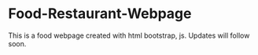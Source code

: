 # Food-Restaurant-Webpage
This is a food webpage created with html bootstrap,  js. Updates will follow soon.
